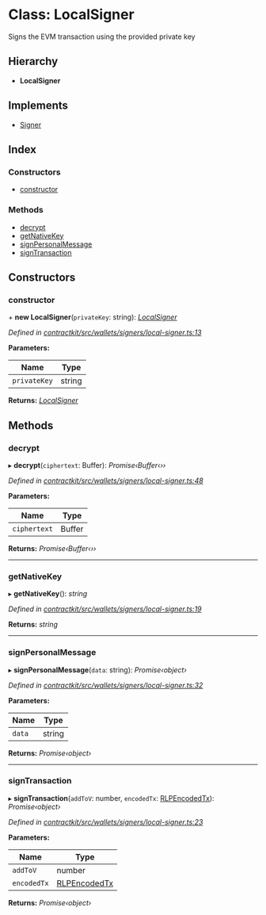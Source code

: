 # Class: LocalSigner

Signs the EVM transaction using the provided private key

## Hierarchy

* **LocalSigner**

## Implements

* [Signer](../interfaces/_wallets_signers_signer_.signer.md)

## Index

### Constructors

* [constructor](_wallets_signers_local_signer_.localsigner.md#constructor)

### Methods

* [decrypt](_wallets_signers_local_signer_.localsigner.md#decrypt)
* [getNativeKey](_wallets_signers_local_signer_.localsigner.md#getnativekey)
* [signPersonalMessage](_wallets_signers_local_signer_.localsigner.md#signpersonalmessage)
* [signTransaction](_wallets_signers_local_signer_.localsigner.md#signtransaction)

## Constructors

###  constructor

\+ **new LocalSigner**(`privateKey`: string): *[LocalSigner](_wallets_signers_local_signer_.localsigner.md)*

*Defined in [contractkit/src/wallets/signers/local-signer.ts:13](https://github.com/celo-org/celo-monorepo/blob/master/packages/contractkit/src/wallets/signers/local-signer.ts#L13)*

**Parameters:**

Name | Type |
------ | ------ |
`privateKey` | string |

**Returns:** *[LocalSigner](_wallets_signers_local_signer_.localsigner.md)*

## Methods

###  decrypt

▸ **decrypt**(`ciphertext`: Buffer): *Promise‹Buffer‹››*

*Defined in [contractkit/src/wallets/signers/local-signer.ts:48](https://github.com/celo-org/celo-monorepo/blob/master/packages/contractkit/src/wallets/signers/local-signer.ts#L48)*

**Parameters:**

Name | Type |
------ | ------ |
`ciphertext` | Buffer |

**Returns:** *Promise‹Buffer‹››*

___

###  getNativeKey

▸ **getNativeKey**(): *string*

*Defined in [contractkit/src/wallets/signers/local-signer.ts:19](https://github.com/celo-org/celo-monorepo/blob/master/packages/contractkit/src/wallets/signers/local-signer.ts#L19)*

**Returns:** *string*

___

###  signPersonalMessage

▸ **signPersonalMessage**(`data`: string): *Promise‹object›*

*Defined in [contractkit/src/wallets/signers/local-signer.ts:32](https://github.com/celo-org/celo-monorepo/blob/master/packages/contractkit/src/wallets/signers/local-signer.ts#L32)*

**Parameters:**

Name | Type |
------ | ------ |
`data` | string |

**Returns:** *Promise‹object›*

___

###  signTransaction

▸ **signTransaction**(`addToV`: number, `encodedTx`: [RLPEncodedTx](../interfaces/_utils_signing_utils_.rlpencodedtx.md)): *Promise‹object›*

*Defined in [contractkit/src/wallets/signers/local-signer.ts:23](https://github.com/celo-org/celo-monorepo/blob/master/packages/contractkit/src/wallets/signers/local-signer.ts#L23)*

**Parameters:**

Name | Type |
------ | ------ |
`addToV` | number |
`encodedTx` | [RLPEncodedTx](../interfaces/_utils_signing_utils_.rlpencodedtx.md) |

**Returns:** *Promise‹object›*
